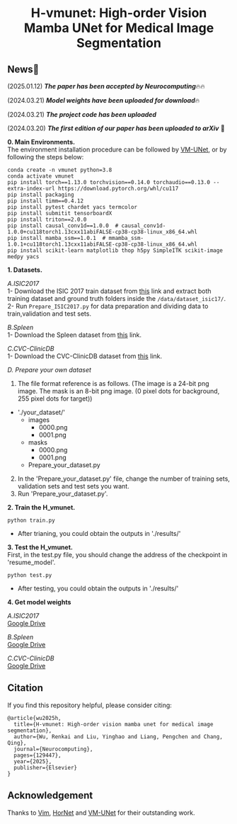 <div id="top" align="center">

# H-vmunet: High-order Vision Mamba UNet for Medical Image Segmentation

</div>

## News🚀
(2025.01.12) ***The paper has been accepted by Neurocomputing***🔥🔥

(2024.03.21) ***Model weights have been uploaded for download***🔥

(2024.03.21) ***The project code has been uploaded***

(2024.03.20) ***The first edition of our paper has been uploaded to arXiv*** 📃

**0. Main Environments.** </br>
The environment installation procedure can be followed by [VM-UNet](https://github.com/JCruan519/VM-UNet), or by following the steps below:</br>
```
conda create -n vmunet python=3.8
conda activate vmunet
pip install torch==1.13.0 torchvision==0.14.0 torchaudio==0.13.0 --extra-index-url https://download.pytorch.org/whl/cu117
pip install packaging
pip install timm==0.4.12
pip install pytest chardet yacs termcolor
pip install submitit tensorboardX
pip install triton==2.0.0
pip install causal_conv1d==1.0.0  # causal_conv1d-1.0.0+cu118torch1.13cxx11abiFALSE-cp38-cp38-linux_x86_64.whl
pip install mamba_ssm==1.0.1  # mmamba_ssm-1.0.1+cu118torch1.13cxx11abiFALSE-cp38-cp38-linux_x86_64.whl
pip install scikit-learn matplotlib thop h5py SimpleITK scikit-image medpy yacs
```

**1. Datasets.**

*A.ISIC2017* </br>
1- Download the ISIC 2017 train dataset from [this](https://challenge.isic-archive.com/data) link and extract both training dataset and ground truth folders inside the `/data/dataset_isic17/`. </br>
2- Run `Prepare_ISIC2017.py` for data preparation and dividing data to train,validation and test sets. </br>

*B.Spleen* </br>
1- Download the Spleen dataset from [this](http://medicaldecathlon.com/) link. </br>

*C.CVC-ClinicDB* </br>
1- Download the CVC-ClinicDB dataset from [this](https://polyp.grand-challenge.org/CVCClinicDB/) link. </br>

*D. Prepare your own dataset* </br>
1. The file format reference is as follows. (The image is a 24-bit png image. The mask is an 8-bit png image. (0 pixel dots for background, 255 pixel dots for target))
- './your_dataset/'
  - images
    - 0000.png
    - 0001.png
  - masks
    - 0000.png
    - 0001.png
  - Prepare_your_dataset.py
2. In the 'Prepare_your_dataset.py' file, change the number of training sets, validation sets and test sets you want.</br>
3. Run 'Prepare_your_dataset.py'. </br>

**2. Train the H_vmunet.**
```
python train.py
```
- After trianing, you could obtain the outputs in './results/' </br>

**3. Test the H_vmunet.**  
First, in the test.py file, you should change the address of the checkpoint in 'resume_model'.
```
python test.py
```
- After testing, you could obtain the outputs in './results/' </br>

**4. Get model weights**  

*A.ISIC2017* </br>
[Google Drive](https://drive.google.com/file/d/10If43saeVW06p9q3oePAL3hOHqRxFoZV/view?usp=sharing)

*B.Spleen* </br>
[Google Drive](https://drive.google.com/file/d/18aXOv8u-nFIbBdiUwnzHdQ7ELrNIhMu3/view?usp=sharing)

*C.CVC-ClinicDB* </br>
[Google Drive](https://drive.google.com/file/d/1mG_zOlsz7OuX_qHVmB3mjMeb1GUNgtkP/view?usp=sharing)


## Citation
If you find this repository helpful, please consider citing: </br>
```
@article{wu2025h,
  title={H-vmunet: High-order vision mamba unet for medical image segmentation},
  author={Wu, Renkai and Liu, Yinghao and Liang, Pengchen and Chang, Qing},
  journal={Neurocomputing},
  pages={129447},
  year={2025},
  publisher={Elsevier}
}
```
## Acknowledgement
Thanks to [Vim](https://github.com/hustvl/Vim), [HorNet](https://github.com/raoyongming/HorNet) and [VM-UNet](https://github.com/JCruan519/VM-UNet) for their outstanding work.
